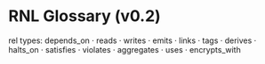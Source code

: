 # RNL Glossary (v0.2)
rel types: depends_on · reads · writes · emits · links · tags · derives · halts_on · satisfies · violates · aggregates · uses · encrypts_with
